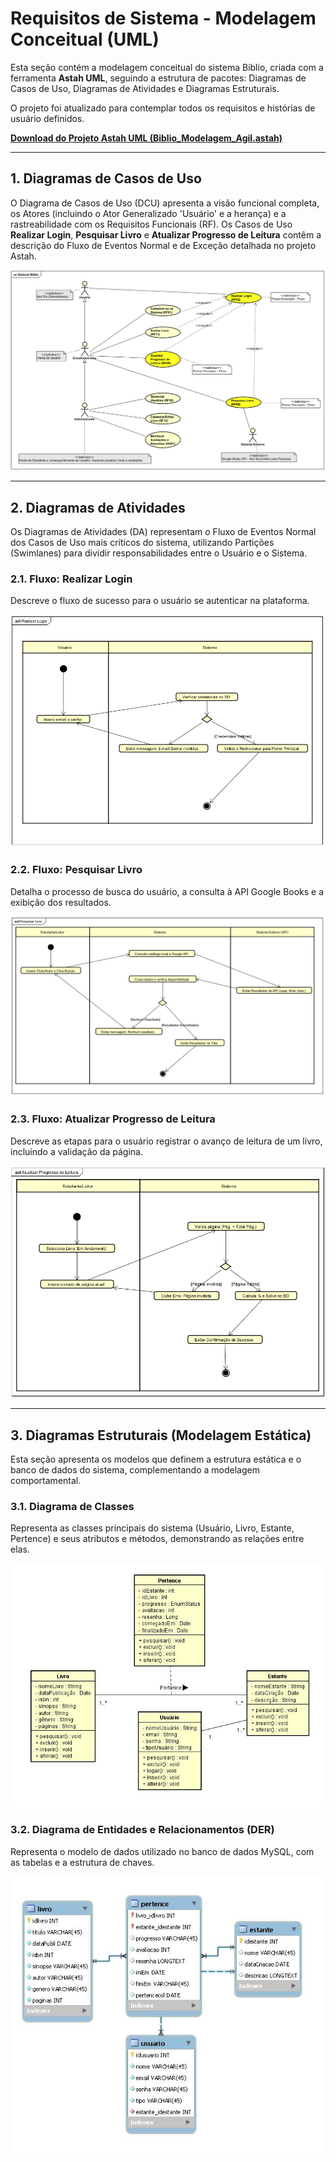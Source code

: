 # Requisitos de Sistema - Modelagem Conceitual (UML)

Esta seção contém a modelagem conceitual do sistema Biblio, criada com a ferramenta **Astah UML**, seguindo a estrutura de pacotes: Diagramas de Casos de Uso, Diagramas de Atividades e Diagramas Estruturais.

O projeto foi atualizado para contemplar todos os requisitos e histórias de usuário definidos.

[**Download do Projeto Astah UML (Biblio_Modelagem_Agil.astah)**](Diagramas_Projeto_Codex_Biblio.asta)

---

## 1. Diagramas de Casos de Uso

O Diagrama de Casos de Uso (DCU) apresenta a visão funcional completa, os Atores (incluindo o Ator Generalizado 'Usuário' e a herança) e a rastreabilidade com os Requisitos Funcionais (RF). Os Casos de Uso **Realizar Login**, **Pesquisar Livro** e **Atualizar Progresso de Leitura** contêm a descrição do Fluxo de Eventos Normal e de Exceção detalhada no projeto Astah.

![Diagrama de Casos de Uso Refinado](Diagrama_Casos_de_Uso.png)

---

## 2. Diagramas de Atividades

Os Diagramas de Atividades (DA) representam o Fluxo de Eventos Normal dos Casos de Uso mais críticos do sistema, utilizando Partições (Swimlanes) para dividir responsabilidades entre o Usuário e o Sistema.

### 2.1. Fluxo: Realizar Login

Descreve o fluxo de sucesso para o usuário se autenticar na plataforma.

![Diagrama de Atividades - Realizar Login](Diagrama_de_Atividades_Realizar_Login.png)

### 2.2. Fluxo: Pesquisar Livro

Detalha o processo de busca do usuário, a consulta à API Google Books e a exibição dos resultados.

![Diagrama de Atividades - Pesquisar Livro](Diagrama_de_Atividades_Pesquisar_Livro.png)

### 2.3. Fluxo: Atualizar Progresso de Leitura

Descreve as etapas para o usuário registrar o avanço de leitura de um livro, incluindo a validação da página.

![Diagrama de Atividades - Atualizar Progresso de Leitura](Diagrama_de_Atividade_Progresso_de_Leitura.png)

---

## 3. Diagramas Estruturais (Modelagem Estática)

Esta seção apresenta os modelos que definem a estrutura estática e o banco de dados do sistema, complementando a modelagem comportamental.

### 3.1. Diagrama de Classes

Representa as classes principais do sistema (Usuário, Livro, Estante, Pertence) e seus atributos e métodos, demonstrando as relações entre elas.

![Diagrama de Classes](diagrama-classe.png)

### 3.2. Diagrama de Entidades e Relacionamentos (DER)

Representa o modelo de dados utilizado no banco de dados MySQL, com as tabelas e a estrutura de chaves.

![Diagrama de Entidades e Relacionamentos](diagrama-entidades-relacionamento.png)
